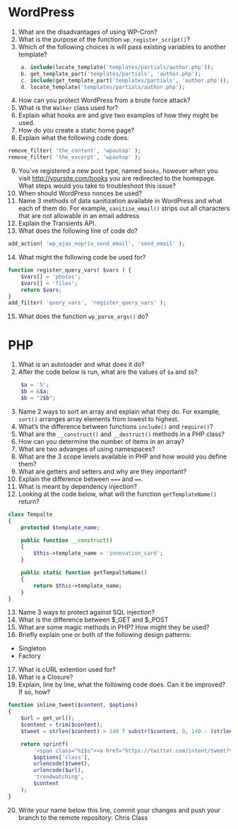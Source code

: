 # WordPress
1. What are the disadvantages of using WP-Cron?
2. What is the purpose of the function `wp_register_script()`?
3. Which of the following choices is will pass existing variables to another template?
```php
    a. include(locate_template('templates/partials/author.php'));
    b. get_template_part('templates/partials', 'author.php');
    c. include(get_template_part('templates/partials', 'author.php'));
    d. locate_template('templates/partials/author.php');
```
4. How can you protect WordPress from a brute force attack?
5. What is the `Walker` class used for?
6. Explain what hooks are and give two examples of how they might be used.
7. How do you create a static home page?
8. Explain what the following code does:
```php
remove_filter( 'the_content', 'wpautop' );
remove_filter( 'the_excerpt', 'wpautop' );
```
9. You've registered a new post type, named `books`, however when you visit http://yoursite.com/books you are redirected to the homepage. What steps would you take to troubleshoot this issue?
10. When should WordPress nonces be used?
11. Name 3 methods of data sanitization available in WordPress and what each of them do. For example, `sanitize_email()` strips out all characters that are not allowable in an email address
12. Explain the Transients API.
13. What does the following line of code do?
```php
add_action( 'wp_ajax_nopriv_send_email', 'send_email' );
```
14. What might the following code be used for?
```php
function register_query_vars( $vars ) {
	$vars[] = 'photos';
	$vars[] = 'files';
	return $vars;
}
add_filter( 'query_vars', 'register_query_vars' );
```
15. What does the function `wp_parse_args()` do?


# PHP
1. What is an autoloader and what does it do?
2. After the code below is run, what are the values of `$a` and `$b`?
```php
    $a = '5';
    $b = &$a;
    $b = "2$b";
```
3. Name 2 ways to sort an array and explain what they do. For example, `sort()` arranges array elements from lowest to highest.
4. What’s the difference between functions `include()` and `require()`?
5. What are the `__construct()` and `__destruct()` methods in a PHP class?
6. How can you determine the number of items in an array?
7. What are two advanges of using namespaces?
8. What are the 3 scope levels available in PHP and how would you define them?
9. What are getters and setters and why are they important?
10. Explain the difference between `===` and `==`.
11. What is meant by dependency injection?
12. Looking at the code below, what will the function `getTemplateName()` return?
```php
class Tempalte
{
    protected $template_name;

    public function __construct()
    {
        $this->template_name = 'innovation_card';
    }

    public static function getTempalteName()
    {
        return $this->template_name;
    }
}
```
13. Name 3 ways to protect against SQL injection?
14. What is the difference between $_GET and $_POST
15. What are some magic methods in PHP? How might they be used?
16. Briefly explain one or both of the following design patterns:
- Singleton
- Factory
17. What is cURL extention used for?
18. What is a Closure?
19. Explain, line by line, what the following code does. Can it be improved? If so, how?
```php
function inline_tweet($content, $options)
{
    $url = get_url();
    $content = trim($content);
    $tweet = strlen($content) > 140 ? substr($content, 0, 140 - (strlen($url)) : $content;

    return sprintf(
        '<span class="%1$s"><a href="https://twitter.com/intent/tweet?text=%2$s&url=%3$s&via=%4$s" target="_blank">%5$s</a></span>',
        $options['class'],
        urlencode($tweet),
        urlencode($url),
        'trendwatching',
        $content
    );
}
```
20. Write your name below this line, commit your changes and push your branch to the remote repository:
Chris Class
